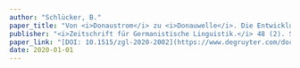```yaml
---
author: "Schlücker, B."
paper_title: "Von <i>Donaustrom</i> zu <i>Donauwelle</i>. Die Entwicklung der Eigennamenkomposition von 1600–1900"
publisher: "<i>Zeitschrift für Germanistische Linguistik.</i> 48 (2). S. 238-268"
paper_link: "[DOI: 10.1515/zgl-2020-2002](https://www.degruyter.com/document/doi/10.1515/zgl-2020-2002/html)"
date: 2020-01-01
---
```



